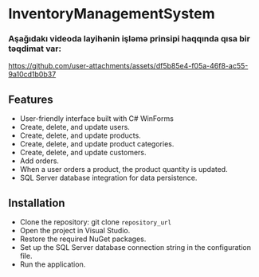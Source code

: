 
 <h1>InventoryManagementSystem</h1>
 
 <h3>Aşağıdakı videoda layihənin işləmə prinsipi haqqında qısa bir təqdimat var:</h3>

https://github.com/user-attachments/assets/df5b85e4-f05a-46f8-ac55-9a10cd1b0b37

## Features
- User-friendly interface built with C# WinForms
- Create, delete, and update users.
- Create, delete, and update products.
- Create, delete, and update product categories.
- Create, delete, and update customers.
- Add orders.
- When a user orders a product, the product quantity is updated.
- SQL Server database integration for data persistence.


## Installation 
- Clone the repository: git clone `repository_url`
- Open the project in Visual Studio.
- Restore the required NuGet packages.
- Set up the SQL Server database connection string in the configuration file.
- Run the application.






